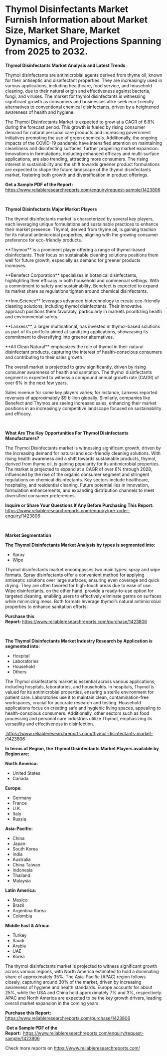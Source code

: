 <p><h1>Thymol Disinfectants Market Furnish Information about Market Size, Market Share, Market Dynamics, and Projections Spanning from 2025 to 2032.</h1></p><p><strong>Thymol Disinfectants Market Analysis and Latest Trends</strong></p>
<p><p>Thymol disinfectants are antimicrobial agents derived from thyme oil, known for their antiseptic and disinfectant properties. They are increasingly used in various applications, including healthcare, food service, and household cleaning, due to their natural origin and effectiveness against bacteria, fungi, and viruses. The market for thymol disinfectants is witnessing significant growth as consumers and businesses alike seek eco-friendly alternatives to conventional chemical disinfectants, driven by a heightened awareness of health and hygiene.</p><p>The Thymol Disinfectants Market is expected to grow at a CAGR of 6.8% during the forecast period. This growth is fueled by rising consumer demand for natural personal care products and increasing government initiatives promoting the use of green chemicals. Additionally, the ongoing impacts of the COVID-19 pandemic have intensified attention on maintaining cleanliness and disinfecting surfaces, further propelling market expansion. Innovations in formulations, including enhanced efficacy and multi-surface applications, are also trending, attracting more consumers. The rising interest in sustainability and the shift towards greener product formulations are expected to shape the future landscape of the thymol disinfectants market, fostering both growth and diversification in product offerings.</p></p>
<p><strong>Get a Sample PDF of the Report:&nbsp;</strong> <a href="https://www.reliableresearchreports.com/enquiry/request-sample/1423806?utm_campaign=2393&utm_medium=2&utm_source=Github&utm_content=ia&utm_term=09022025&utm_id=thymol-disinfectants">https://www.reliableresearchreports.com/enquiry/request-sample/1423806</a></p>
<p>&nbsp;</p>
<p><strong>Thymol Disinfectants Major Market Players</strong></p>
<p><p>The thymol disinfectants market is characterized by several key players, each leveraging unique formulations and sustainable practices to enhance their market presence. Thymol, derived from thyme oil, is gaining traction for its natural antimicrobial properties, aligning with the growing consumer preference for eco-friendly products.</p><p>**Thymox** is a prominent player offering a range of thymol-based disinfectants. Their focus on sustainable cleaning solutions positions them well for future growth, especially as demand for greener products increases. </p><p>**Benefect Corporation** specializes in botanical disinfectants, highlighting their efficacy in both household and commercial settings. With a commitment to safety and sustainability, Benefect is expected to expand its market share as regulations tighten around chemical disinfectants.</p><p>**InnuScience** leverages advanced biotechnology to create eco-friendly cleaning solutions, including thymol disinfectants. Their innovative approach positions them favorably, particularly in markets prioritizing health and environmental safety. </p><p>**Lanxess**, a larger multinational, has invested in thymol-based solutions as part of its portfolio aimed at sanitizing applications, showcasing its commitment to diversifying into greener alternatives. </p><p>**All Clean Natural** emphasizes the role of thymol in their natural disinfectant products, capturing the interest of health-conscious consumers and contributing to their sales growth.</p><p>The overall market is projected to grow significantly, driven by rising consumer awareness of health and sanitation. The thymol disinfectants segment is expected to witness a compound annual growth rate (CAGR) of over 6% in the next few years.</p><p>Sales revenue for some key players varies; for instance, Lanxess reported revenues of approximately $9 billion globally. Similarly, companies like Benefect and Thymox are seeing increased sales, enhancing their market positions in an increasingly competitive landscape focused on sustainability and efficacy.</p></p>
<p>&nbsp;</p>
<p><strong>What Are The Key Opportunities For Thymol Disinfectants Manufacturers?</strong></p>
<p><p>The Thymol Disinfectants market is witnessing significant growth, driven by the increasing demand for natural and eco-friendly cleaning solutions. With rising health awareness and a shift towards sustainable products, thymol, derived from thyme oil, is gaining popularity for its antimicrobial properties. The market is projected to expand at a CAGR of over 8% through 2028, influenced by the rise of the organic consumer segment and stringent regulations on chemical disinfectants. Key sectors include healthcare, hospitality, and residential cleaning. Future potential lies in innovation, formulation enhancements, and expanding distribution channels to meet diversified consumer preferences.</p></p>
<p><strong>Inquire or Share Your Questions If Any Before Purchasing This Report:</strong> <a href="https://www.reliableresearchreports.com/enquiry/pre-order-enquiry/1423806?utm_campaign=2393&utm_medium=2&utm_source=Github&utm_content=ia&utm_term=09022025&utm_id=thymol-disinfectants">https://www.reliableresearchreports.com/enquiry/pre-order-enquiry/1423806</a></p>
<p>&nbsp;</p>
<p><strong>Market Segmentation</strong></p>
<p><strong>The Thymol Disinfectants Market Analysis by types is segmented into:</strong></p>
<p><ul><li>Spray</li><li>Wipe</li></ul></p>
<p><p>Thymol disinfectants market encompasses two main types: spray and wipe formats. Spray disinfectants offer a convenient method for applying antiseptic solutions over large surfaces, ensuring even coverage and quick drying. They are often favored for high-touch areas due to ease of use. Wipe disinfectants, on the other hand, provide a ready-to-use option for targeted cleaning, enabling users to effectively eliminate germs on surfaces while minimizing mess. Both formats leverage thymol’s natural antimicrobial properties to enhance sanitation efforts.</p></p>
<p><strong>Purchase this Report:&nbsp;</strong><a href="https://www.reliableresearchreports.com/purchase/1423806?utm_campaign=2393&utm_medium=2&utm_source=Github&utm_content=ia&utm_term=09022025&utm_id=thymol-disinfectants">https://www.reliableresearchreports.com/purchase/1423806</a></p>
<p>&nbsp;</p>
<p><strong>The Thymol Disinfectants Market Industry Research by Application is segmented into:</strong></p>
<p><ul><li>Hospital</li><li>Laboratories</li><li>Household</li><li>Others</li></ul></p>
<p><p>The Thymol disinfectants market is essential across various applications, including hospitals, laboratories, and households. In hospitals, Thymol is valued for its antimicrobial properties, ensuring a sterile environment for patient care. Laboratories use it to maintain clean, contamination-free workspaces, crucial for accurate research and testing. Household applications focus on creating safe and hygienic living spaces, appealing to health-conscious consumers. Additionally, other sectors such as food processing and personal care industries utilize Thymol, emphasizing its versatility and effectiveness in disinfection.</p></p>
<p><a href="https://www.reliableresearchreports.com/thymol-disinfectants-market-r1423806?utm_campaign=2393&utm_medium=2&utm_source=Github&utm_content=ia&utm_term=09022025&utm_id=thymol-disinfectants">&nbsp;https://www.reliableresearchreports.com/thymol-disinfectants-market-r1423806</a></p>
<p><strong>In terms of Region, the Thymol Disinfectants Market Players available by Region are:</strong></p>
<p>
    <p> <strong> North America: </strong>
        <ul>
            <li>United States</li>
            <li>Canada</li>
        </ul>
        </p> 
    <p> <strong> Europe: </strong>
        <ul>
            <li>Germany</li>
            <li>France</li>
            <li>U.K.</li>
            <li>Italy</li>
            <li>Russia</li>
        </ul>
        </p> 
    <p> <strong> Asia-Pacific: </strong>
        <ul>
            <li>China</li>
            <li>Japan</li>
            <li>South Korea</li>
            <li>India</li>
            <li>Australia</li>
            <li>China Taiwan</li>
            <li>Indonesia</li>
            <li>Thailand</li>
            <li>Malaysia</li>
        </ul>
        </p> 
    <p> <strong> Latin America: </strong>
        <ul>
            <li>Mexico</li>
            <li>Brazil</li>
            <li>Argentina Korea</li>
            <li>Colombia</li>
        </ul>
        </p> 
    <p> <strong> Middle East & Africa: </strong>
        <ul>
            <li>Turkey</li>
            <li>Saudi</li>
            <li>Arabia</li>
            <li>UAE</li>
            <li>Korea</li>
        </ul>
    </p>
    </p>
<p><p>The thymol disinfectants market is projected to witness significant growth across various regions, with North America estimated to hold a dominating share of approximately 35%. The Asia-Pacific (APAC) region follows closely, capturing around 30% of the market, driven by increasing awareness of hygiene and health standards. Europe accounts for about 25%, while the USA and China hold approximately 7% and 3%, respectively. APAC and North America are expected to be the key growth drivers, leading overall market expansion in the coming years.</p></p>
<p><strong>Purchase this Report: </strong><a href="https://www.reliableresearchreports.com/purchase/1423806?utm_campaign=2393&utm_medium=2&utm_source=Github&utm_content=ia&utm_term=09022025&utm_id=thymol-disinfectants">https://www.reliableresearchreports.com/purchase/1423806</a></p>
<p>&nbsp;<strong>Get a Sample PDF of the Report:&nbsp;&nbsp;</strong><a href="https://www.reliableresearchreports.com/enquiry/request-sample/1423806?utm_campaign=2393&utm_medium=2&utm_source=Github&utm_content=ia&utm_term=09022025&utm_id=thymol-disinfectants">https://www.reliableresearchreports.com/enquiry/request-sample/1423806</a></p>
<p><strong></strong></p>
<p>Check more reports on <a href="https://www.reliableresearchreports.com/?utm_campaign=2393&utm_medium=2&utm_source=Github&utm_content=ia&utm_term=09022025&utm_id=thymol-disinfectants">https://www.reliableresearchreports.com/</a></p>